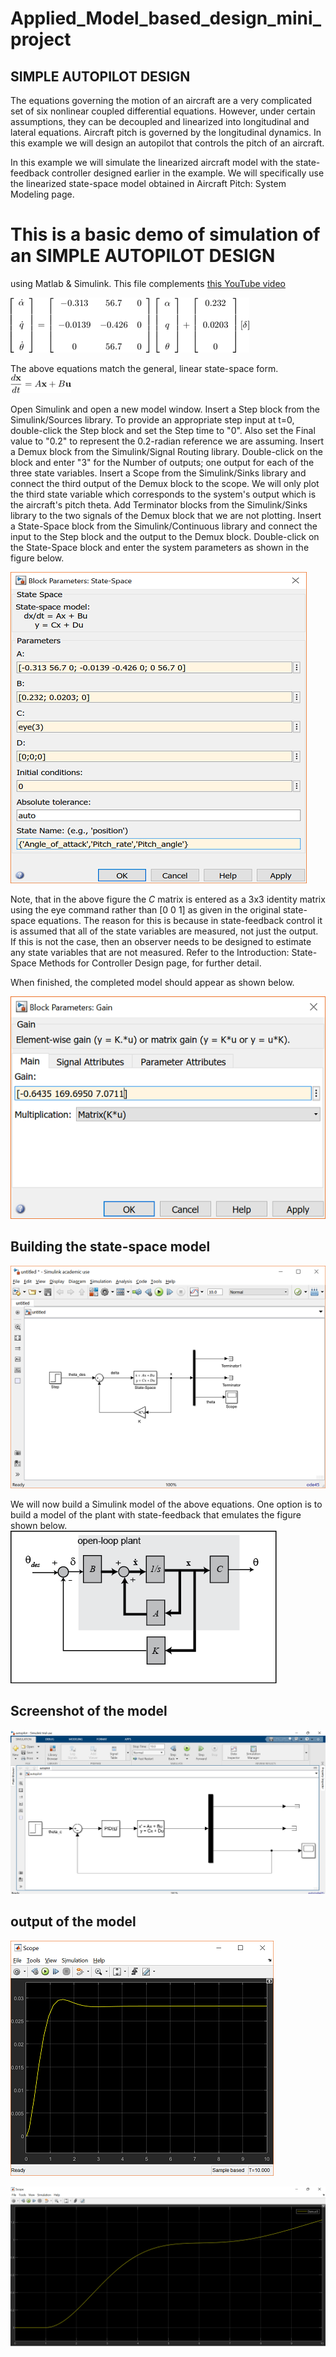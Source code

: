 # Applied_Model_based_design_mini_project

## SIMPLE AUTOPILOT DESIGN

The equations governing the motion of an aircraft are a very complicated set of six nonlinear coupled differential equations. However, under certain assumptions, they can be decoupled and linearized into longitudinal and lateral equations. Aircraft pitch is governed by the longitudinal dynamics. In this example we will design an autopilot that controls the pitch of an aircraft.

In this example we will simulate the linearized aircraft model with the state-feedback controller designed earlier in the example. We will specifically use the linearized state-space model obtained in Aircraft Pitch: System Modeling page.


 # This is a basic demo of simulation of an SIMPLE AUTOPILOT DESIGN
 using Matlab & Simulink. This file complements [this YouTube video](https://youtu.be/CJGlKCfGEA0)

![Autopilot - Simulink](https://github.com/AMohammedAsif/Applied_Model_based_design_mini_project/blob/main/Equation.png)

The above equations match the general, linear state-space form.
![Autopilot - Simulink](https://github.com/AMohammedAsif/Applied_Model_based_design_mini_project/blob/main/difference.png)


Open Simulink and open a new model window.
Insert a Step block from the Simulink/Sources library.
To provide an appropriate step input at t=0, double-click the Step block and set the Step time to "0". Also set the Final value to "0.2" to represent the 0.2-radian reference we are assuming.
Insert a Demux block from the Simulink/Signal Routing library. Double-click on the block and enter "3" for the Number of outputs; one output for each of the three state variables.
Insert a Scope from the Simulink/Sinks library and connect the third output of the Demux block to the scope. We will only plot the third state variable which corresponds to the system's output which is the aircraft's pitch theta.
Add Terminator blocks from the Simulink/Sinks library to the two signals of the Demux block that we are not plotting.
Insert a State-Space block from the Simulink/Continuous library and connect the input to the Step block and the output to the Demux block.
Double-click on the State-Space block and enter the system parameters as shown in the figure below.

![Autopilot - Simulink](https://github.com/AMohammedAsif/Applied_Model_based_design_mini_project/blob/main/Picture1.png)


Note, that in the above figure the $C$ matrix is entered as a 3x3 identity matrix using the eye command rather than [0 0 1] as given in the original state-space equations. The reason for this is because in state-feedback control it is assumed that all of the state variables are measured, not just the output. If this is not the case, then an observer needs to be designed to estimate any state variables that are not measured. Refer to the Introduction: State-Space Methods for Controller Design page, for further detail.

When finished, the completed model should appear as shown below.


![Autopilot - Simulink](https://github.com/AMohammedAsif/Applied_Model_based_design_mini_project/blob/main/Picture3b.png)


 ## Building the state-space model
 
 
 ![Autopilot - Simulink](https://github.com/AMohammedAsif/Applied_Model_based_design_mini_project/blob/main/Picture4.png)
 
  We will now build a Simulink model of the above equations. One option is to build a model of the plant with state-feedback that emulates the figure shown below.
 ![Autopilot - Simulink](https://github.com/AMohammedAsif/Applied_Model_based_design_mini_project/blob/main/statefeedback_pitch2.png)
 
 

## Screenshot of the model
![Autopilot - Simulink](https://github.com/AMohammedAsif/Applied_Model_based_design_mini_project/blob/main/Model.png)


## output of the model


![Autopilot - Simulink](https://github.com/AMohammedAsif/Applied_Model_based_design_mini_project/blob/main/Picture5.png)



![Autopilot - Simulink](https://github.com/AMohammedAsif/Applied_Model_based_design_mini_project/blob/main/output.png)
